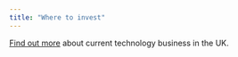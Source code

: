 ```yaml
---
title: "Where to invest"
---
```

[Find out more](/int/industries/technology/technology-in-the-uk/) about current technology business in the UK.